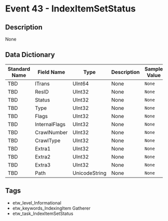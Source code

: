 # Event 43 - IndexItemSetStatus

## Description
None

## Data Dictionary
|Standard Name|Field Name|Type|Description|Sample Value|
|---|---|---|---|---|
|TBD|ITrans|UInt64|None|`None`|
|TBD|ResID|UInt32|None|`None`|
|TBD|Status|UInt32|None|`None`|
|TBD|Type|UInt32|None|`None`|
|TBD|Flags|UInt32|None|`None`|
|TBD|InternalFlags|UInt32|None|`None`|
|TBD|CrawlNumber|UInt32|None|`None`|
|TBD|CrawlType|UInt32|None|`None`|
|TBD|Extra1|UInt32|None|`None`|
|TBD|Extra2|UInt32|None|`None`|
|TBD|Extra3|UInt32|None|`None`|
|TBD|Path|UnicodeString|None|`None`|

## Tags
* etw_level_Informational
* etw_keywords_IndexingItem Gatherer
* etw_task_IndexItemSetStatus